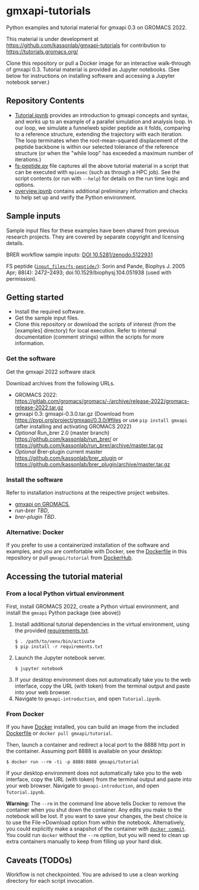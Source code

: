 # gmxapi-tutorials
Python examples and tutorial material for gmxapi 0.3 on GROMACS 2022.

This material is under development at https://github.com/kassonlab/gmxapi-tutorials for contribution to https://tutorials.gromacs.org/

Clone this repository or pull a Docker image for an interactive walk-through of gmxapi 0.3.
Tutorial material is provided as Jupyter notebooks. (See below for instructions on installing software and accessing a Jupyter notebook server.)

## Repository Contents

* [Tutorial.ipynb](gmxapi-introduction/Tutorial.ipynb) provides an introduction to gmxapi concepts and syntax, and works up to an example of a parallel simulation and analysis loop. In our loop, we simulate a funnelweb spider peptide as it folds, comparing to a reference structure, extending the trajectory with each iteration. The loop terminates when the root-mean-squared displacement of the peptide backbone is within our selected tolerance of the reference structure (or when the "while loop" has exceeded a maximum number of iterations.)
* [fs-peptide.py](examples/fs-peptide.py) file captures all the above tutorial material in a script that can be executed with `mpiexec` (such as through a HPC job). See the script contents (or run with `--help`) for details on the run time logic and options.
* [overview.ipynb](gmxapi-introduction/overview.ipynb) contains additional preliminary information and checks to help set up and verify the Python environment.

## Sample inputs

Sample input files for these examples have been shared from previous research projects. They are covered by separate copyright and licensing details.

BRER workflow sample inputs: [DOI 10.5281/zenodo.5122931](https://zenodo.org/record/5122931)

FS peptide ([`input_files/fs-peptide/`](input_files/fs-peptide/)):
Sorin and Pande, Biophys J. 2005 Apr; 88(4): 2472–2493; doi:10.1529/biophysj.104.051938 (used with permission).

## Getting started

* Install the required software.
* Get the sample input files.
* Clone this repository or download the scripts of interest (from the [examples] directory) for local execution. Refer to internal documentation (comment strings) within the scripts for more information.

### Get the software

Get the gmxapi 2022 software stack

Download archives from the following URLs.

* GROMACS 2022: https://gitlab.com/gromacs/gromacs/-/archive/release-2022/gromacs-release-2022.tar.gz
* gmxapi 0.3: gmxapi-0.3.0.tar.gz
  (Download from https://pypi.org/project/gmxapi/0.3.0/#files or use `pip install gmxapi` (after installing and activating GROMACS 2022)
* *Optional* Run_brer 2.0 (master branch) https://github.com/kassonlab/run_brer/ or https://github.com/kassonlab/run_brer/archive/master.tar.gz
* *Optional* Brer-plugin current master https://github.com/kassonlab/brer_plugin or https://github.com/kassonlab/brer_plugin/archive/master.tar.gz

### Install the software

Refer to installation instructions at the respective project websites.
* [gmxapi on GROMACS](https://manual.gromacs.org/2022-rc1/gmxapi/userguide/install.html), 
* *run-brer TBD*, 
* *brer-plugin TBD*.

### Alternative: Docker

If you prefer to use a containerized installation of the software and examples, and you are comfortable with Docker, see the [Dockerfile](Dockerfile) in this repository or pull `gmxapi/tutorial` from [DockerHub](https://hub.docker.com/repository/docker/gmxapi/tutorial).

## Accessing the tutorial material

### From a local Python virtual environment

First, install GROMACS 2022, create a Python virtual environment, and install the `gmxapi` Python package (see above))

1. Install additional tutorial dependencies in the virtual environment, using the provided [requirements.txt](requirements.txt).
    ```shell
   $ . /path/to/venv/bin/activate
   $ pip install -r requirements.txt
   ```
2. Launch the Jupyter notebook server.
    ```shell
   $ jupyter notebook
    ```
3. If your desktop environment does not automatically take you to the web interface, copy the URL (with token) from the terminal output and paste into your web browser.
4. Navigate to `gmxapi-introduction`, and open `Tutorial.ipynb`.

### From Docker

If you have [Docker](https://www.docker.com/get-started) installed, you can build an image from the included [Dockerfile](Dockerfile) or `docker pull gmxapi/tutorial`.

Then, launch a container and redirect a local port to the 8888 http port in the container. Assuming port 8888 is available on your desktop:
```shell
$ docker run --rm -ti -p 8888:8888 gmxapi/tutorial
```

If your desktop environment does not automatically take you to the web interface, copy the URL (with token) from the terminal output and paste into your web browser. 
Navigate to `gmxapi-introduction`, and open `Tutorial.ipynb`.

**Warning:** The `--rm` in the command line above tells Docker to remove the container when you shut down the container. Any edits you make to the notebook will be lost. If you want to save your changes, the best choice is to use the File->Download option from within the notebook. Alternatively, you could explicitly make a snapshot of the container with [`docker commit`](https://docs.docker.com/engine/reference/commandline/commit/). You could run `docker` without the `--rm` option, but you will need to clean up extra containers manually to keep from filling up your hard disk.

## Caveats (TODOs)

Workflow is not checkpointed. You are advised to use a clean working directory for each script invocation.

